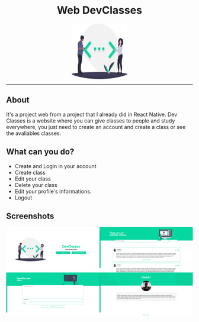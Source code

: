 <h1 style="text-align: center;">Web DevClasses</h1>

<div class="img-container" style="display: flex; align-items: center; justify-content: center" >
  <img src="https://github.com/CauaS1/web-devclasses/blob/master/public/images/dev.svg" width="150px" height="150px" />
</div>

<hr>

<h2>About</h2>
<p>
It's a project web from a project that I already did in React Native. Dev Classes is a website where you can give classes to people and study everywhere, you just need to create an account and create a class or see the avaliables classes.
</p>

<h2>What can you do?</h2>
<ul>
  <li>Create and Login in your account</li>
  <li>Create class</li>
  <li>Edit your class</li>
  <li>Delete your class</li>
  <li>Edit your profile's informations.</li>
  <li>Logout</li>
</ul>

<h2>Screenshots</h2>
<div class="img-container" style="display: grid; grid-template-columns: 1fr 1fr;">
  <img src=https://github.com/CauaS1/web-devclasses/blob/master/public/screenshots/initial-page.PNG />
  <img src="https://github.com/CauaS1/web-devclasses/blob/master/public/screenshots/study.PNG" />
  <img src="https://github.com/CauaS1/web-devclasses/blob/master/public/screenshots/give-class.PNG" />
  <img src="https://github.com/CauaS1/web-devclasses/blob/master/public/screenshots/profile.PNG" />
</div>

